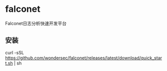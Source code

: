 # falconet
Falconet日志分析快速开发平台

## 安装

curl -sSL https://github.com/wondersec/falconet/releases/latest/download/quick_start.sh | sh